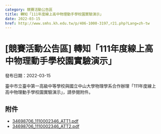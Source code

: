```yaml
---
category: 競賽活動公告區
title: 轉知「111年度線上高中物理動手學校園實驗演示」
date: 2022-03-15
href: http://www.smhs.kh.edu.tw/p/406-1000-3197,r21.php?Lang=zh-tw
---
```


# [競賽活動公告區] 轉知「111年度線上高中物理動手學校園實驗演示」

發布日期：2022-03-15

臺中市立臺中第一高級中等學校與國立中山大學物理學系合作辦理「111年度線上高中物理動手學校園實驗演示」，請參閱附件。

## 附件

- [34698706_1110002346_ATT1.pdf](https://www.smhs.kh.edu.tw/var/file/0/1000/attach/93/pta_2968_3419010_30864.pdf)
- [34698706_1110002346_ATT2.pdf](https://www.smhs.kh.edu.tw/var/file/0/1000/attach/93/pta_2969_295490_30865.pdf)
